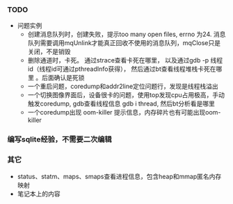 ### TODO
- 问题实例
  - 创建消息队列时，创建失败，提示too many open files, errno 为24. 消息队列需要调用mqUnlink才能真正回收不使用的消息队列，mqClose只是关闭，不是销毁
  - 删除通道时，卡死。 通过strace查看卡死在哪里， 以及通过gdb -p 线程id（线程id可通过pthreadInfo获得）， 然后通过bt查看线程堆栈卡死在哪里 。后面确认是死锁
  - 一个重启问题，coredump和addr2line定位问题行，发现是线程栈溢出
  - 一个切换图像界面后，设备很卡的问题，使用top发现cpu占用极高，手动触发coredump, gdb查看线程信息 gdb i thread, 然后bt分析看是哪里
  - 一个coredump出现 oom-killer 提示信息，内存碎片也有可能出现oom-killer

### 编写sqlite经验，不需要二次编辑

### 其它
- status、statm、maps、smaps查看进程信息，包含heap和mmap匿名内存映射
- 笔记本上的内容
